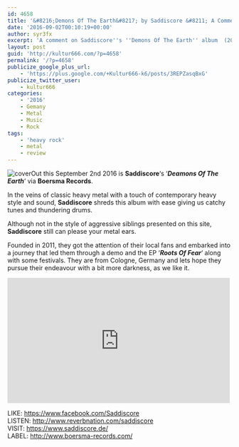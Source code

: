 ```yaml
---
id: 4658
title: '&#8216;Demons Of The Earth&#8217; by Saddiscore &#8211; A Comment'
date: '2016-09-02T00:10:19+00:00'
author: syr3fx
excerpt: 'A comment on Saddiscore''s ''Demons Of The Earth'' album  (2016).'
layout: post
guid: 'http://kultur666.com/?p=4658'
permalink: '/?p=4658'
publicize_google_plus_url:
    - 'https://plus.google.com/+Kultur666-k6/posts/3REPZasqBxG'
publicize_twitter_user:
    - kultur666
categories:
    - '2016'
    - Gemany
    - Metal
    - Music
    - Rock
tags:
    - 'heavy rock'
    - metal
    - review
---
```


![cover](http://localhost:8080/wp-content/uploads/2016/08/cover10.jpg?w=680)Out this September 2nd 2016 is **Saddiscore**‘s ‘***Deamons Of The Earth***‘ via **Boersma Records**.

In the veins of classic heavy metal with a touch of contemporary heavy style and sound, **Saddiscore** shreds this album with ease giving us catchy tunes and thundering drums.

Although not in the style of aggressive siblings presented on this site, **Saddiscore** still can please your metal ears.

Founded in 2011, they got the attention of their local fans and embarked into a journey that led them through a demo and the EP ‘***Roots Of Fear***‘ along with some festivals. They are from Cologne, Germany and lets hope they pursue their endeavour with a bit more darkness, as we like it.

<iframe allow="accelerometer; autoplay; clipboard-write; encrypted-media; gyroscope; picture-in-picture; web-share" allowfullscreen="" frameborder="0" height="281" loading="lazy" src="https://www.youtube.com/embed/oWKaBL3cQjM?feature=oembed" title="Too Far Away - Official Video" width="500"></iframe>

LIKE: <https://www.facebook.com/Saddiscore>  
LISTEN: <http://www.reverbnation.com/saddiscore>  
VISIT: <https://www.saddiscore.de/>  
LABEL: <http://www.boersma-records.com/>